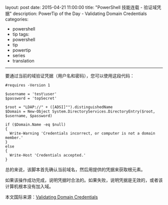 layout: post
date: 2015-04-21 11:00:00
title: "PowerShell 技能连载 - 验证域凭据"
description: PowerTip of the Day - Validating Domain Credentials
categories:
- powershell
- tip
tags:
- powershell
- tip
- powertip
- series
- translation
---
要通过当前的域验证凭据（用户名和密码），您可以使用这段代码：

    #requires -Version 1
    
    $username = 'test\user'
    $password = 'topSecret'
    
    $root = "LDAP://" + ([ADSI]"").distinguishedName
    $Domain = New-Object System.DirectoryServices.DirectoryEntry($root, $username, $password)
    
    if ($Domain.Name -eq $null)
    {
      Write-Warning 'Credentials incorrect, or computer is not a domain member.'
    }
    else
    {
      Write-Host 'Credentials accepted.'
    }
    

总的来说，该脚本首先确认当前域名，然后用提供的凭据来获取根元素。

如果该操作成功完成，说明凭据时合法的。如果失败，说明凭据是无效的，或者该计算机根本没有加入域。

<!--more-->
本文国际来源：[Validating Domain Credentials](http://community.idera.com/powershell/powertips/b/tips/posts/validating-domain-credentials)
